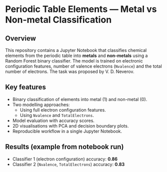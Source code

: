 # Periodic Table Elements — Metal vs Non-metal Classification

## Overview
This repository contains a Jupyter Notebook that classifies chemical elements from the periodic table into **metals** and **non-metals** using a Random Forest binary classifier. The model is trained on electronic configuration features, number of valence electrons (`Nvalence`) and the total number of electrons. The task was proposed by V. D. Neverov.

## Key features
- Binary classification of elements into metal (1) and non-metal (0).
- Two modelling approaches:
  - Using full electron configuration features.
  - Using `Nvalence` and `TotalElectrons`.
- Model evaluation with accuracy scores.
- 2D visualisations with PCA and decision boundary plots.
- Reproducible workflow in a single Jupyter Notebook.

## Results (example from notebook run)
- Classifier 1 (electron configuration) accuracy: **0.86**
- Classifier 2 (`Nvalence`, `TotalElectrons`) accuracy: **0.83**

